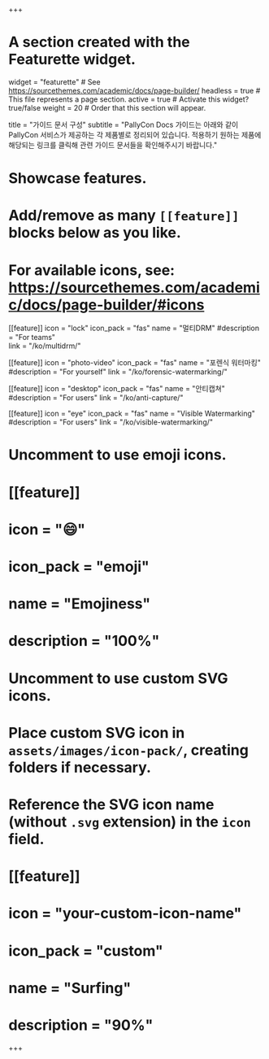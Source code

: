 +++
# A section created with the Featurette widget.
widget = "featurette"  # See https://sourcethemes.com/academic/docs/page-builder/
headless = true  # This file represents a page section.
active = true  # Activate this widget? true/false
weight = 20  # Order that this section will appear.

title = "가이드 문서 구성"
subtitle = "PallyCon Docs 가이드는 아래와 같이 PallyCon 서비스가 제공하는 각 제품별로 정리되어 있습니다. 적용하기 원하는 제품에 해당되는 링크를 클릭해 관련 가이드 문서들을 확인해주시기 바랍니다."

# Showcase features.
# 
# Add/remove as many `[[feature]]` blocks below as you like.
# 
# For available icons, see: https://sourcethemes.com/academic/docs/page-builder/#icons
  
[[feature]]
  icon = "lock"
  icon_pack = "fas"
  name = "멀티DRM"
  #description = "For teams"  
  link = "/ko/multidrm/"
  
[[feature]]
  icon = "photo-video"
  icon_pack = "fas"
  name = "포렌식 워터마킹"
  #description = "For yourself"
  link = "/ko/forensic-watermarking/"

[[feature]]
  icon = "desktop"
  icon_pack = "fas"
  name = "안티캡쳐"
  #description = "For users"
  link = "/ko/anti-capture/"

[[feature]]
  icon = "eye"
  icon_pack = "fas"
  name = "Visible Watermarking"
  #description = "For users"
  link = "/ko/visible-watermarking/"

# Uncomment to use emoji icons.
# [[feature]]
#  icon = ":smile:"
#  icon_pack = "emoji"
#  name = "Emojiness"
#  description = "100%"  

# Uncomment to use custom SVG icons.
# Place custom SVG icon in `assets/images/icon-pack/`, creating folders if necessary.
# Reference the SVG icon name (without `.svg` extension) in the `icon` field.
# [[feature]]
#  icon = "your-custom-icon-name"
#  icon_pack = "custom"
#  name = "Surfing"
#  description = "90%"

+++
